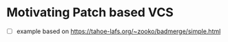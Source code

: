 # Motivating Patch based VCS

- [ ] example based on https://tahoe-lafs.org/~zooko/badmerge/simple.html
